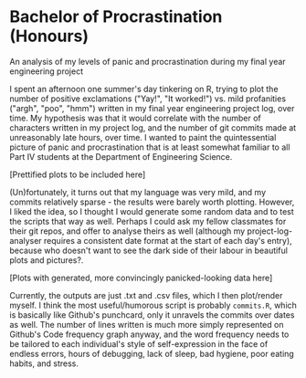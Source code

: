# Bachelor of Procrastination (Honours)

An analysis of my levels of panic and procrastination during my final year engineering project

I spent an afternoon one summer's day tinkering on R, trying to plot the number of positive exclamations ("Yay!", "It worked!") vs. mild profanities ("argh", "poo", "hmm") written in my final year engineering project log, over time. My hypothesis was that it would correlate with the number of characters written in my project log, and the number of git commits made at unreasonably late hours, over time. I wanted to paint the quintessential picture of panic and procrastination that is at least somewhat familiar to all Part IV students at the Department of Engineering Science.

[Prettified plots to be included here]

(Un)fortunately, it turns out that my language was very mild, and my commits relatively sparse - the results were barely worth plotting. However, I liked the idea, so I thought I would generate some random data and to test the scripts that way as well. Perhaps I could ask my fellow classmates for their git repos, and offer to analyse theirs as well (although my project-log-analyser requires a consistent date format at the start of each day's entry), because who doesn't want to see the dark side of their labour in beautiful plots and pictures?.

[Plots with generated, more convincingly panicked-looking data here]

Currently, the outputs are just .txt and .csv files, which I then plot/render myself. I think the most useful/humorous script is probably `commits.R`, which is basically like Github's punchcard, only it unravels the commits over dates as well. The number of lines written is much more simply represented on Github's Code frequency graph anyway, and the word frequency needs to be tailored to each individual's style of self-expression in the face of endless errors, hours of debugging, lack of sleep, bad hygiene, poor eating habits, and stress.